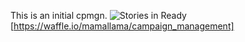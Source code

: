 This is an initial cpmgn.
<img alt='Stories in Ready' src='https://badge.waffle.io/mamallama/campaign_management.png?label=ready&title=Ready' />[https://waffle.io/mamallama/campaign_management]
